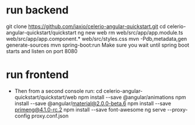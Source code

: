 # run backend
git clone https://github.com/jaxio/celerio-angular-quickstart.git
cd celerio-angular-quickstart/quickstart
ng new web
rm web/src/app/app.module.ts web/src/app/app.component.* web/src/styles.css
mvn -Pdb,metadata,gen generate-sources
mvn spring-boot:run
Make sure you wait until spring boot starts and listen on port 8080

# run frontend
- Then from a second console run:
cd celerio-angular-quickstart/quickstart/web
npm install --save @angular/animations
npm install --save @angular/material@2.0.0-beta.6
npm install --save primeng@4.1.0-rc.2
npm install --save font-awesome
ng serve --proxy-config proxy.conf.json